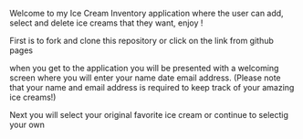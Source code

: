 Welcome to my Ice Cream Inventory application where the user can add, select and delete ice creams that they want, enjoy !

First is to fork and clone this repository or click on the link from github pages 

when you get to the application you will be presented with a welcoming screen where you will enter your name date email address. (Please note that your name and email address is required to keep track of your amazing ice creams!)

Next you will select your original favorite ice cream or continue to selectig your own 

